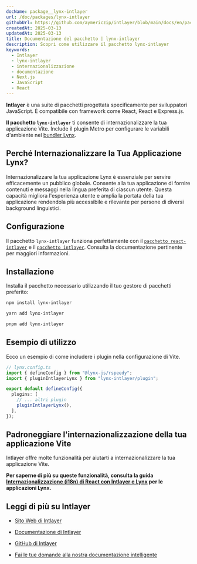 ```yaml
---
docName: package__lynx-intlayer
url: /doc/packages/lynx-intlayer
githubUrl: https://github.com/aymericzip/intlayer/blob/main/docs/en/packages/lynx-intlayer/index.md
createdAt: 2025-03-13
updatedAt: 2025-03-13
title: Documentazione del pacchetto | lynx-intlayer
description: Scopri come utilizzare il pacchetto lynx-intlayer
keywords:
  - Intlayer
  - lynx-intlayer
  - internazionalizzazione
  - documentazione
  - Next.js
  - JavaScript
  - React
---
```


**Intlayer** è una suite di pacchetti progettata specificamente per sviluppatori JavaScript. È compatibile con framework come React, React e Express.js.

**Il pacchetto `lynx-intlayer`** ti consente di internazionalizzare la tua applicazione Vite. Include il plugin Metro per configurare le variabili d'ambiente nel [bundler Lynx](https://lynxjs.org/index.html).

## Perché Internazionalizzare la Tua Applicazione Lynx?

Internazionalizzare la tua applicazione Lynx è essenziale per servire efficacemente un pubblico globale. Consente alla tua applicazione di fornire contenuti e messaggi nella lingua preferita di ciascun utente. Questa capacità migliora l'esperienza utente e amplia la portata della tua applicazione rendendola più accessibile e rilevante per persone di diversi background linguistici.

## Configurazione

Il pacchetto `lynx-intlayer` funziona perfettamente con il [`pacchetto react-intlayer`](https://github.com/aymericzip/intlayer/blob/main/docs/it/packages/react-intlayer/index.md) e il [`pacchetto intlayer`](https://github.com/aymericzip/intlayer/blob/main/docs/it/packages/intlayer/index.md). Consulta la documentazione pertinente per maggiori informazioni.

## Installazione

Installa il pacchetto necessario utilizzando il tuo gestore di pacchetti preferito:

```bash packageManager="npm"
npm install lynx-intlayer
```

```bash packageManager="yarn"
yarn add lynx-intlayer
```

```bash packageManager="pnpm"
pnpm add lynx-intlayer
```

## Esempio di utilizzo

Ecco un esempio di come includere i plugin nella configurazione di Vite.

```ts
// lynx.config.ts
import { defineConfig } from "@lynx-js/rspeedy";
import { pluginIntlayerLynx } from "lynx-intlayer/plugin";

export default defineConfig({
  plugins: [
    // ... altri plugin
    pluginIntlayerLynx(),
  ],
});
```

## Padroneggiare l'internazionalizzazione della tua applicazione Vite

Intlayer offre molte funzionalità per aiutarti a internazionalizzare la tua applicazione Vite.

**Per saperne di più su queste funzionalità, consulta la guida [Internazionalizzazione (i18n) di React con Intlayer e Lynx](https://github.com/aymericzip/intlayer/blob/main/docs/it/intlayer_with_lynx+react.md) per le applicazioni Lynx.**

## Leggi di più su Intlayer

- [Sito Web di Intlayer](https://intlayer.org)
- [Documentazione di Intlayer](https://intlayer.org/doc)
- [GitHub di Intlayer](https://github.com/aymericzip/intlayer)

- [Fai le tue domande alla nostra documentazione intelligente](https://intlayer.org/docchat)
